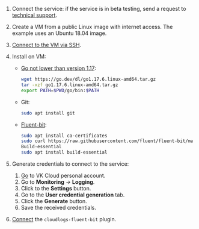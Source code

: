1. Connect the service: if the service is in beta testing, send a request to [technical support](/en/contacts).
1. Create a VM from a public Linux image with internet access. The example uses an Ubuntu 18.04 image.
1. [Connect to the VM via SSH](/en/base/iaas/instructions/vm/vm-connect/vm-connect-nix).
1. Install on VM:

   - [Go not lower than version 1.17](https://go.dev/doc/install):

     ```bash
     wget https://go.dev/dl/go1.17.6.linux-amd64.tar.gz
     tar -xzf go1.17.6.linux-amd64.tar.gz
     export PATH=$PWD/go/bin:$PATH
     ```

   - Git:

     ```bash
     sudo apt install git
     ```

   - [Fluent-bit](https://docs.fluentbit.io/manual/installation/linux/ubuntu):

     ```bash
     sudo apt install ca-certificates
     sudo curl https://raw.githubusercontent.com/fluent/fluent-bit/master/install.sh | sh
     Build-essential
     sudo apt install build-essential
     ```

1. Generate credentials to connect to the service:

   1. [Go](https://mcs.mail.ru/app/en) to VK Cloud personal account.
   1. Go to **Monitoring** → **Logging**.
   1. Click to the **Settings** button.
   1. Go to the **User credential generation** tab.
   1. Click the **Generate** button.
   1. Save the received credentials.

1. [Connect](../instructions/connect-plugin/) the `cloudlogs-fluent-bit` plugin.
